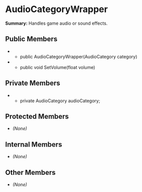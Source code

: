 # AudioCategoryWrapper

**Summary:** Handles game audio or sound effects.

## Public Members
- - public AudioCategoryWrapper(AudioCategory category)
- - public void SetVolume(float volume)

## Private Members
- - private AudioCategory audioCategory;

## Protected Members
- *(None)*

## Internal Members
- *(None)*

## Other Members
- *(None)*
